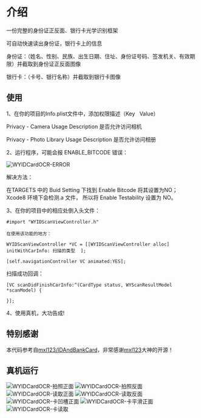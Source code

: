 
# 介绍
一份完整的身份证正反面、银行卡光学识别框架

可自动快速读出身份证，银行卡上的信息

身份证：（姓名、性别、民族、出生日期、住址、身份证号码、签发机关、有效期限）并截取到身份证正反面图像

银行卡：（卡号、银行名称）并截取到银行卡图像






## 使用

1、在你的项目的Info.plist文件中，添加权限描述（Key   Value）

Privacy - Camera Usage Description      是否允许访问相机

Privacy - Photo Library Usage Description       是否允许访问相册

2、运行程序，可能会报 ENABLE_BITCODE 错误：

![WYIDCardOCR-ERROR](https://github.com/unseim/WYIDCardOCR/blob/master/Image/错误.png?raw=true)

解决方法：

在TARGETS 中的 Buid Setting 下找到 Enable Bitcode 将其设置为NO； Xcode8 环境下会检测.a 文件， 所以将 Enable Testability 设置为 NO。

3、在你的项目中的相应处倒入头文件：

`#import "WYIDScanViewController.h"`

`在使用该功能的地方：`

`WYIDScanViewController *VC = [[WYIDScanViewController alloc] initWithCarInfo: 扫描的类型  ];`

`[self.navigationController VC animated:YES];`


扫描成功回调：

`[VC scanDidFinishCarInfo:^(CardType status, WYScanResultModel *scanModel) {`


`}];`

4、使用真机，大功告成! 


## 特别感谢
本代码参考自[mxl123/IDAndBankCard](https://github.com/mxl123/IDAndBankCard)，非常感谢[mxl123](https://github.com/mxl123)大神的开源！




## 真机运行

![WYIDCardOCR-拍照正面](https://github.com/unseim/WYIDCardOCR/blob/master/Image/拍照正面.png)
![WYIDCardOCR-拍照反面](https://github.com/unseim/WYIDCardOCR/blob/master/Image/拍照反面.png)
![WYIDCardOCR-读取正面](https://github.com/unseim/WYIDCardOCR/blob/master/Image/读取正面.png)
![WYIDCardOCR-读取反面](https://github.com/unseim/WYIDCardOCR/blob/master/Image/读取反面.png)
![WYIDCardOCR-卡凹槽正面](https://github.com/unseim/WYIDCardOCR/blob/master/Image/卡凹槽正面.png)
![WYIDCardOCR-卡平滑正面](https://github.com/unseim/WYIDCardOCR/blob/master/Image/卡平滑正面.png)
![WYIDCardOCR-卡读取](https://github.com/unseim/WYIDCardOCR/blob/master/Image/卡读取.png)

